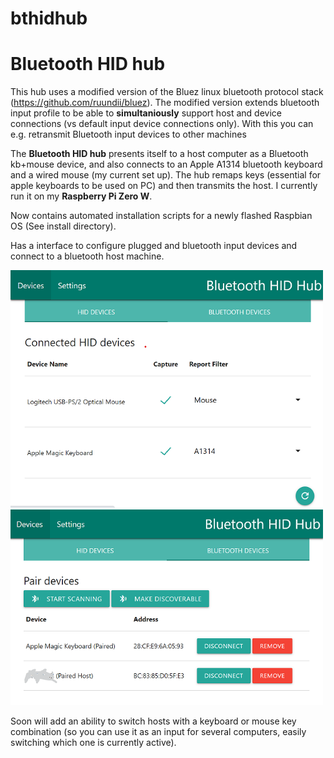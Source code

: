 # bthidhub
# Bluetooth HID hub

This hub uses a modified version of the Bluez linux bluetooth protocol stack (https://github.com/ruundii/bluez). The modified version extends bluetooth input profile to be able to **simultaniously** support host and device connections (vs default input device connections only).  With this you can e.g. retransmit Bluetooth input devices to other machines

The **Bluetooth HID hub** presents itself to a host computer as a Bluetooth kb+mouse device, and also connects to an Apple A1314 bluetooth keyboard and a wired mouse (my current set up). The hub remaps keys (essential for apple keyboards to be used on PC) and then transmits the host. I currently run it on my **Raspberry Pi Zero W**.

Now contains automated installation scripts for a newly flashed Raspbian OS (See install directory).

Has a interface to configure plugged and bluetooth input devices and connect to a bluetooth host machine.



<img src="bt-hid-hub-devices.png" width="500" alt="HID devices screen"/>

<img src="bt-hid-hub-bt-devices.png" width="500" alt="Bluetooth devices screen"/>


Soon will add an ability to switch hosts with a keyboard or mouse key combination (so you can use it as an input for several computers, easily switching which one is currently active).
